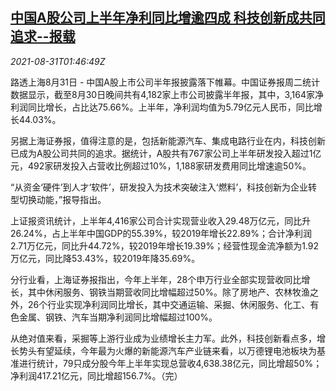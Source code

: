 <!--1630375262000-->
[中国A股公司上半年净利同比增逾四成 科技创新成共同追求--报载](https://cn.reuters.com/article/china-listed-firms-1h-profit-0831-idCNKBS2FW043)
------

<div><i>2021-08-31T01:46:49Z</i></div><p>路透上海8月31日 - 中国A股上市公司半年报披露落下帷幕。中国证券报周二统计数据显示，截至8月30日晚间共有4,182家上市公司披露半年报，其中，3,164家净利润同比增长，占比达75.66%。上半年，净利润均值为5.79亿元人民币，同比增长44.03%。</p><p>另据上海证券报，值得注意的是，包括新能源汽车、集成电路行业在内，科技创新已成为A股公司共同的追求。据统计，A股共有767家公司上半年研发投入超过1亿元，492家研发投入占营收比例超过10%，1,188家研发费用同比增速逾50%。</p><p>“从资金‘硬件’到人才‘软件’，研发投入为技术突破注入‘燃料’，科技创新为企业转型切换动能，”报导指出。</p><p>上证报资讯统计，上半年4,416家公司合计实现营业收入29.48万亿元，同比升26.24%，占上半年中国GDP的55.39%，较2019年增长22.89%；合计净利润2.71万亿元，同比升44.72%，较2019年增长19.39%；经营性现金流净额为1.92万亿元，同比降53.43%，较2019年降35.69%。</p><p>分行业看，上海证券报指出，今年上半年，28个申万行业全部实现营收同比增长，其中休闲服务、钢铁当期营收同比增幅超过50%。除了房地产、农林牧渔之外，26个行业实现净利润同比增长，其中交通运输、采掘、休闲服务、化工、有色金属、钢铁、汽车当期净利润同比增幅超过100%。</p><p>从绝对值来看，采掘等上游行业成为业绩增长主力军。此外，科技创新看点多，增长势头有望延续，今年最为火爆的新能源汽车产业链来看，以万德锂电池板块为基准进行统计，79只成分股今年上半年实现总营收4,638.38亿元，同比增超50%；净利润417.21亿元，同比增超156.7%。（完）　</p>
